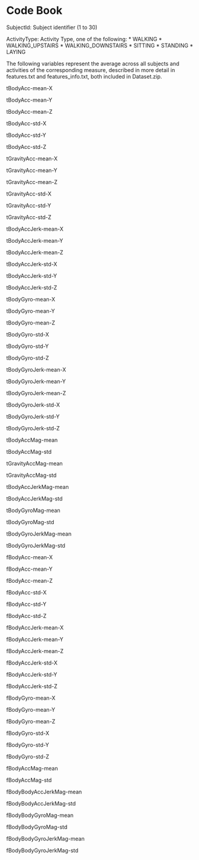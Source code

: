 # Code Book

SubjectId: Subject identifier (1 to 30)

ActivityType: Activity Type, one of the following:
                * WALKING
                * WALKING_UPSTAIRS
                * WALKING_DOWNSTAIRS
                * SITTING
                * STANDING
                * LAYING

The following variables represent the average across all subjects and activities of the corresponding
measure, described in more detail in features.txt and features_info.txt, both included in Dataset.zip.

tBodyAcc-mean-X

tBodyAcc-mean-Y

tBodyAcc-mean-Z

tBodyAcc-std-X

tBodyAcc-std-Y

tBodyAcc-std-Z

tGravityAcc-mean-X

tGravityAcc-mean-Y

tGravityAcc-mean-Z

tGravityAcc-std-X

tGravityAcc-std-Y

tGravityAcc-std-Z

tBodyAccJerk-mean-X

tBodyAccJerk-mean-Y

tBodyAccJerk-mean-Z

tBodyAccJerk-std-X

tBodyAccJerk-std-Y

tBodyAccJerk-std-Z

tBodyGyro-mean-X

tBodyGyro-mean-Y

tBodyGyro-mean-Z

tBodyGyro-std-X

tBodyGyro-std-Y

tBodyGyro-std-Z

tBodyGyroJerk-mean-X

tBodyGyroJerk-mean-Y

tBodyGyroJerk-mean-Z

tBodyGyroJerk-std-X

tBodyGyroJerk-std-Y

tBodyGyroJerk-std-Z

tBodyAccMag-mean

tBodyAccMag-std

tGravityAccMag-mean

tGravityAccMag-std

tBodyAccJerkMag-mean

tBodyAccJerkMag-std

tBodyGyroMag-mean

tBodyGyroMag-std

tBodyGyroJerkMag-mean

tBodyGyroJerkMag-std

fBodyAcc-mean-X

fBodyAcc-mean-Y

fBodyAcc-mean-Z

fBodyAcc-std-X

fBodyAcc-std-Y

fBodyAcc-std-Z

fBodyAccJerk-mean-X

fBodyAccJerk-mean-Y

fBodyAccJerk-mean-Z

fBodyAccJerk-std-X

fBodyAccJerk-std-Y

fBodyAccJerk-std-Z

fBodyGyro-mean-X

fBodyGyro-mean-Y

fBodyGyro-mean-Z

fBodyGyro-std-X

fBodyGyro-std-Y

fBodyGyro-std-Z

fBodyAccMag-mean

fBodyAccMag-std

fBodyBodyAccJerkMag-mean

fBodyBodyAccJerkMag-std

fBodyBodyGyroMag-mean

fBodyBodyGyroMag-std

fBodyBodyGyroJerkMag-mean

fBodyBodyGyroJerkMag-std

